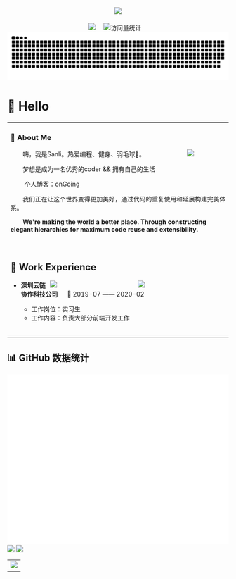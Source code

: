 <div align="center">

  <!-- knock code pictures 敲代码的图片 -->
  <picture>
    <source media="(prefers-color-scheme: dark)" srcset="https://cdn.jsdelivr.net/gh/sun0225SUN/sun0225SUN/assets/images/coding.gif" />
    <source media="(prefers-color-scheme: light)" srcset="https://cdn.jsdelivr.net/gh/sun0225SUN/sun0225SUN/assets/images/developer.svg" height="225px" />
    <img src="https://cdn.jsdelivr.net/gh/sun0225SUN/sun0225SUN/assets/images/coding.gif" />
  </picture>

  <!-- for beauty 留个空行好看点 -->
  <div>&nbsp;</div>


<!-- profile logo 个人资料徽标 -->
  <div>
    <a href="https://www.peterjxl.com/"><img src="https://sanli-2946.xlog.app/" /></a>&emsp;
    <img src="https://komarev.com/ghpvc/?username=Sanli&label=Views&color=orange&style=flat" alt="访问量统计" />&emsp;
  </div>

<!-- Snake Code Contribution Map 贪吃蛇代码贡献图 -->
<picture>
  <source media="(prefers-color-scheme: dark)" srcset="https://raw.githubusercontent.com/648lsp666/648lsp666/output/github-contribution-grid-snake-dark.svg">
  <source media="(prefers-color-scheme: light)" srcset="https://raw.githubusercontent.com/648lsp666/648lsp666/output/github-contribution-grid-snake.svg">
  <img alt="github contribution grid snake animation" src="https://raw.githubusercontent.com/648lsp666/648lsp666/output/github-contribution-grid-snake.svg">
</picture>

</div>

#  🙋 Hello

<table>
  
<tr><td>

### 🤺 About Me

<img align="right" width="88" src="https://avatars.githubusercontent.com/u/45090349?v=4" />

<p>&emsp;&emsp;嗨，我是Sanli。热爱编程、健身、羽毛球🏸。</p>
<p>&emsp;&emsp;梦想是成为一名优秀的coder && 拥有自己的生活</p>
<p>&emsp;&emsp; 个人博客：onGoing</p>
<p>&emsp;&emsp;我们正在让这个世界变得更加美好，通过代码的重复使用和延展构建完美体系。</p>
<p>&emsp;&emsp;<strong>We're making the world a better place. Through constructing elegant hierarchies for maximum code reuse and extensibility.</strong></p>


  <!-- for beauty 留个空行好看点 -->
  <div>&nbsp;</div>

</td></tr>

<tr><td>

## 🏢 Work Experience

<img align="right" width="200" src="https://cdn.jsdelivr.net/gh/648lsp666/648lsp666@main/assets/images/GRCBank.png" />

<img align="right" width="200" src="https://cdn.jsdelivr.net/gh/648lsp666/648lsp666@main/assets/images/Inspur.PNG" />

- **深圳云链协作科技公司**   📌 2019-07 —— 2020-02

  - 工作岗位：实习生
  - 工作内容：负责大部分前端开发工作


  <!-- for beauty 留个空行好看点 -->
  <div>&nbsp;</div>
  
</td></tr>



</table>

## 📊 GitHub 数据统计



<!-- metrics 基础资料 -->
<img src="/github-metrics.svg" />

<!-- GitHub 数据统计 -->

<img src= "https://github-readme-stats-git-masterrstaa-rickstaa.vercel.app/api?username=Sanli&hide_title=true&hide_border=true&show_icons=true&include_all_commits=true&line_height=21text_color=000&icon_color=000&bg_color=0,ea6161,ffc64d,fffc4d,52fa5a&theme=graywhite" /> 

<img src  = "https://github-readme-stats-git-masterrstaa-rickstaa.vercel.app/api/top-langs/?username=Sanli&hide_title=true&hide_border=true&layout=compact&langs_count=6&text_color=000&icon_color=fff&bg_color=0,52fa5a,4dfcff,c64dff&theme=graywhite" />



<!-- GitHub Activity Graph GitHub 活动图 -->
<table>
  <tr>
    <td>
      <picture>
        <source media="(prefers-color-scheme: dark)"  srcset="https://github-readme-activity-graph.vercel.app/graph?username=Sanli&theme=tokyo-night" />
        <source media="(prefers-color-scheme: light)" srcset="https://github-readme-activity-graph.vercel.app/graph?username=Sanli&theme=xcode" />
        <img src="https://github-readme-activity-graph.vercel.app/graph?username=Sanli&theme=tokyo-night" />
      </picture>
  </tr>
</table>



